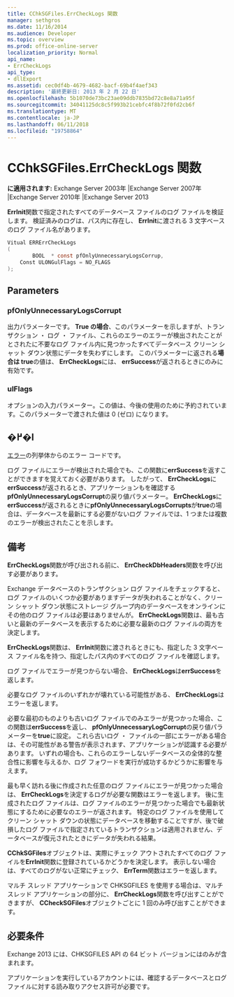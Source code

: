 ```yaml
---
title: CChkSGFiles.ErrCheckLogs 関数
manager: sethgros
ms.date: 11/16/2014
ms.audience: Developer
ms.topic: overview
ms.prod: office-online-server
localization_priority: Normal
api_name:
- ErrCheckLogs
api_type:
- dllExport
ms.assetid: cec0df4b-4679-4682-bacf-69b4f4aef343
description: '最終更新日: 2013 年 2 月 22 日'
ms.openlocfilehash: 5b1070de73bc23ae09ddb7835bd72c8e8a71a95f
ms.sourcegitcommit: 34041125dc8c5f993b21cebfc4f8b72f0fd2cb6f
ms.translationtype: MT
ms.contentlocale: ja-JP
ms.lasthandoff: 06/11/2018
ms.locfileid: "19758864"
---
```

# <a name="cchksgfileserrchecklogs-function"></a>CChkSGFiles.ErrCheckLogs 関数

**に適用されます:** Exchange Server 2003年 |Exchange Server 2007年 |Exchange Server 2010年 |Exchange Server 2013
  
**ErrInit**関数で指定されたすべてのデータベース ファイルのログ ファイルを検証します。 検証済みのログは、パス内に存在し、 **ErrInit**に渡される 3 文字ベースのログ ファイル名があります。
  
```cs
Vitual ERRErrCheckLogs 
(
        BOOL  * const pfOnlyUnnecessaryLogsCorrup,
    Const ULONGulFlags = NO_FLAGS
);

```

## <a name="parameters"></a>Parameters

### <a name="pfonlyunnecessarylogscorrupt"></a>pfOnlyUnnecessaryLogsCorrupt 
  
出力パラメーターです。 **True の場合**、このパラメーターを示しますが、トランザクション ・ ログ ・ ファイル、これらのエラーのエラーが検出されたことがとされたに不要なログ ファイル内に見つかったすべてデータベース クリーン シャット ダウン状態にデータを失わずにします。 このパラメーターに返される**場合は true**の値は、 **ErrCheckLogs**には、 **errSuccess**が返されるときにのみに有効です。 
    
### <a name="ulflags"></a>ulFlags
  
オプションの入力パラメーター。この値は、今後の使用のために予約されています。このパラメーターで渡された値は 0 (ゼロ) になります。
    
## <a name="return-value"></a>�߂�l

[エラー](cchksgfiles-err-enumeration.md)の列挙体からのエラー コードです。 
  
ログ ファイルにエラーが検出された場合でも、この関数に**errSuccess**を返すことができますを覚えておく必要があります。 したがって、 **ErrCheckLogs**に**errSuccess**が返されるとき、アプリケーションもを確認する**pfOnlyUnnecessaryLogsCorrupt**の戻り値パラメーター。 **ErrCheckLogs**に**errSuccess**が返されるときに**pfOnlyUnnecessaryLogsCorrupts**が**true**の場合は、データベースを最新にする必要がないログ ファイルでは、1 つまたは複数のエラーが検出されたことを示します。
  
## <a name="remarks"></a>備考

**ErrCheckLogs**関数が呼び出される前に、 **ErrCheckDbHeaders**関数を呼び出す必要があります。 
  
Exchange データベースのトランザクション ログ ファイルをチェックすると、ログ ファイルのいくつか必要がありますデータが失われることがなく、クリーン シャット ダウン状態にストレージ グループ内のデータベースをオンラインにその他のログ ファイルは必要はありませんが。 **ErrCheckLogs**関数は、最も古いと最新のデータベースを表示するために必要な最新のログ ファイルの両方を決定します。 
  
**ErrCheckLogs**関数は、 **ErrInit**関数に渡されるときにも、指定した 3 文字ベース ファイル名を持つ、指定したパス内のすべてのログ ファイルを確認します。 
  
ログ ファイルでエラーが見つからない場合、 **ErrCheckLogs**は**errSuccess**を返します。 
  
必要なログ ファイルのいずれかが壊れている可能性がある、 **ErrCheckLogs**はエラーを返します。 
  
必要な最初のものよりも古いログ ファイルでのみエラーが見つかった場合、この関数は**errSuccess**を返し、 **pfOnlyUnnecessaryLogCorrupt**の戻り値パラメーターを**true**に設定。 これら古いログ ・ ファイルの一部にエラーがある場合は、その可能性がある警告が表示されます、アプリケーションが認識する必要があります。 いずれの場合も、これらのエラーしないデータベースの全体的な整合性に影響を与えるか、ログ フォワードを実行が成功するかどうかに影響を与えます。
  
最も早く訪れる後に作成された任意のログ ファイルにエラーが見つかった場合は、 **ErrCheckLogs**を決定するログが必要な関数はエラーを返します。 後に生成されたログ ファイルは、ログ ファイルのエラーが見つかった場合でも最新状態にするために必要なのエラーが返されます。 特定のログ ファイルを使用してクリーン シャット ダウンの状態にデータベースを移動することですが、後で破損したログ ファイルで指定されているトランザクションは適用されません、データベースが復元されたときにデータが失われる結果。 
  
**CChkSGFiles**オブジェクトは、実際にチェック アウトされたすべてのログ ファイルを**ErrInit**関数に登録されているかどうかを決定します。 表示しない場合は、すべてのログがない正常にチェック、 **ErrTerm**関数はエラーを返します。 
  
マルチ スレッド アプリケーションで CHKSGFILES を使用する場合は、マルチ スレッド アプリケーションの部分に、 **ErrCheckLogs**関数を呼び出すことができますが、 **CCheckSGFiles**オブジェクトごとに 1 回のみ呼び出すことができます。 
  
## <a name="requirements"></a>必要条件

Exchange 2013 には、CHKSGFILES API の 64 ビット バージョンにはのみが含まれます。
  
アプリケーションを実行しているアカウントには、確認するデータベースとログ ファイルに対する読み取りアクセス許可が必要です。
  

